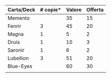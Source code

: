 | Carta/Deck | # copie* | Valore | Offerta |
| ---------- | -------- | ------ | ------- |
| Memento    |          | 35     | 15      |
| Fenrir     | 3        | 45     | 20      |
| Magna      | 1        | 5      | 2       |
| Druis      | 1        | 10     | 3       |
| Saronir    | 1        | 6      | 2       |
| Lubellion  | 3        | 51     | 20      |
| Blue-Eyes  |          | 60     | 30      |
|            |          |        |         |
